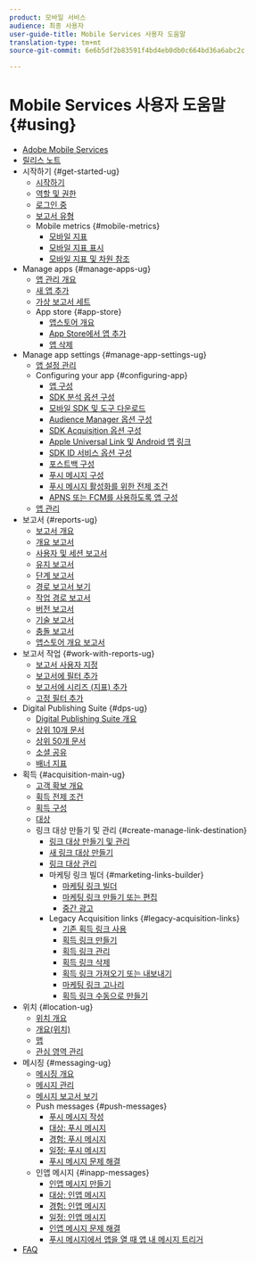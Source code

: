 ```yaml
---
product: 모바일 서비스
audience: 최종 사용자
user-guide-title: Mobile Services 사용자 도움말
translation-type: tm+mt
source-git-commit: 6e6b5df2b83591f4bd4eb0db0c664bd36a6abc2c

---
```



# Mobile Services 사용자 도움말 {#using}

+ [Adobe Mobile Services](home.md)
+ [릴리스 노트](whatsnew.md)
+ 시작하기 {#get-started-ug}
   + [시작하기](gs/gs.md)
   + [역할 및 권한](gs/c-mob-roles-and-permissions.md)
   + [로그인 중](gs/gs-signin.md)
   + [보고서 유형](gs/reports-types.md)
   + Mobile metrics {#mobile-metrics}
      + [모바일 지표](gs/metrics/metrics.md)
      + [모바일 지표 표시](gs/metrics/overview.md)
      + [모바일 지표 및 차원 참조](gs/metrics/metrics-reference.md)
+ Manage apps {#manage-apps-ug}
   + [앱 관리 개요](manage-apps/manage-apps.md)
   + [새 앱 추가](manage-apps/t-new-app.md)
   + [가상 보고서 세트](manage-apps/c-mob-vrs.md)
   + App store {#app-store}
      + [앱스토어 개요](manage-apps/c-app-store/c-app-store.md)
      + [App Store에서 앱 추가](manage-apps/c-app-store/t-app-store-app.md)
      + [앱 삭제](manage-apps/t-delete-apps.md)
+ Manage app settings {#manage-app-settings-ug}
   + [앱 설정 관리](c-manage-app-settings/c-manage-app-settings.md)
   + Configuring your app {#configuring-app}
      + [앱 구성](c-manage-app-settings/c-mob-confg-app/c-mob-confg-app.md)
      + [SDK 분석 옵션 구성](c-manage-app-settings/c-mob-confg-app/t-config-analytics/t-config-analytics.md)
      + [모바일 SDK 및 도구 다운로드](c-manage-app-settings/c-mob-confg-app/t-config-analytics/download-sdk.md)
      + [Audience Manager 옵션 구성](c-manage-app-settings/c-mob-confg-app/t-config-aam.md)
      + [SDK Acquisition 옵션 구성](c-manage-app-settings/c-mob-confg-app/t-config-acquisition.md)
      + [Apple Universal Link 및 Android 앱 링크](c-manage-app-settings/c-mob-confg-app/c-universal-app-links.md)
      + [SDK ID 서비스 옵션 구성](c-manage-app-settings/c-mob-confg-app/t-config-visitor.md)
      + [포스트백 구성](c-manage-app-settings/c-mob-confg-app/signals.md)
      + [푸시 메시지 구성](c-manage-app-settings/c-mob-confg-app/configure-push-messaging/configure-push-messaging.md)
      + [푸시 메시지 활성화를 위한 전제 조건](c-manage-app-settings/c-mob-confg-app/configure-push-messaging/prerequisites-push-messaging.md)
      + [APNS 또는 FCM를 사용하도록 앱 구성](c-manage-app-settings/c-mob-confg-app/configure-push-messaging/configure-app-apns-gcm.md)
   + [앱 관리](c-manage-app-settings/c-mob-manage-app.md)
+ 보고서 {#reports-ug}
   + [보고서 개요](usage/usage.md)
   + [개요 보고서](usage/usage-overview.md)
   + [사용자 및 세션 보고서](usage/users-sessions.md)
   + [유지 보고서](usage/reports-retention.md)
   + [단계 보고서](usage/reports-funnel.md)
   + [경로 보고서 보기](usage/reports-view-paths.md)
   + [작업 경로 보고서](usage/reports-action-paths.md)
   + [버전 보고서](usage/c-reports-versions.md)
   + [기술 보고서](usage/reports-technology.md)
   + [충돌 보고서](usage/c-crashes.md)
   + [앱스토어 개요 보고서](usage/c-app-store-store-performance.md)
+ 보고서 작업 {#work-with-reports-ug}
   + [보고서 사용자 지정](usage/reports-customize/reports-customize.md)
   + [보고서에 필터 추가](usage/reports-customize/t-reports-customize.md)
   + [보고서에 시리즈 (지표) 추가](usage/reports-customize/t-reports-series.md)
   + [고정 필터 추가](usage/reports-customize/t-sticky-filter.md)
+ Digital Publishing Suite {#dps-ug}
   + [Digital Publishing Suite 개요](dps/dps.md)
   + [상위 10개 문서](dps/dps-top-ten-articles.md)
   + [상위 50개 문서](dps/dps-top-50-articles.md)
   + [소셜 공유](dps/dps-social-sharing.md)
   + [배너 지표](dps/dps-banner-metrics.md)
+ 획득 {#acquisition-main-ug}
   + [고객 확보 개요](acquisition-main/acquisition-main.md)
   + [획득 전제 조건](acquisition-main/c-acquisition-prerequisites.md)
   + [획득 구성](acquisition-main/t-enable-acquisition.md)
   + [대상](acquisition-main/c-create-destinations.md)
   + 링크 대상 만들기 및 관리 {#create-manage-link-destination}
      + [링크 대상 만들기 및 관리](acquisition-main/c-manage-link-destinations/c-manage-link-destinations.md)
      + [새 링크 대상 만들기](acquisition-main/c-manage-link-destinations/t-create-new-app-deep-link-destination.md)
      + [링크 대상 관리](acquisition-main/c-manage-link-destinations/t-archive-unarchive-link-destinations.md)
      + 마케팅 링크 빌더 {#marketing-links-builder}
         + [마케팅 링크 빌더](acquisition-main/c-marketing-links-builder/c-marketing-links-builder.md)
         + [마케팅 링크 만들기 또는 편집](acquisition-main/c-marketing-links-builder/t-create-edit-adobe-links/t-create-edit-adobe-links.md)
         + [중간 광고](acquisition-main/c-marketing-links-builder/t-create-edit-adobe-links/t-interstitials.md)
      + Legacy Acquisition links {#legacy-acquisition-links}
         + [기존 획득 링크 사용](acquisition-main/c-marketing-links-builder/t-create-edit-adobe-links/c-use-legacy-acquisition-links/c-use-legacy-acquisition-links.md)
         + [획득 링크 만들기](acquisition-main/c-marketing-links-builder/t-create-edit-adobe-links/c-use-legacy-acquisition-links/t-acquisition-link.md)
         + [획득 링크 관리](acquisition-main/c-marketing-links-builder/t-create-edit-adobe-links/c-use-legacy-acquisition-links/c-manage-acquisition-links/c-manage-acquisition-links.md)
         + [획득 링크 삭제](acquisition-main/c-marketing-links-builder/t-create-edit-adobe-links/c-use-legacy-acquisition-links/c-manage-acquisition-links/t-acquisition-del.md)
         + [획득 링크 가져오기 또는 내보내기](acquisition-main/c-marketing-links-builder/t-create-edit-adobe-links/c-use-legacy-acquisition-links/c-manage-acquisition-links/t-acquisition-import.md)
         + [마케팅 링크 고나리](acquisition-main/c-marketing-links-builder/c-manage-adobe-links.md)
         + [획득 링크 수동으로 만들기](acquisition-main/c-marketing-links-builder/acquisition-link-manual.md)
+ 위치 {#location-ug}
   + [위치 개요](location/location-overview.md)
   + [개요(위치)](location/c-location-overview.md)
   + [맵](location/c-map-points.md)
   + [관심 영역 관리](location/t-manage-points.md)
+ 메시징 {#messaging-ug}
   + [메시징 개요](in-app-messaging/in-app-messaging.md)
   + [메시지 관리](in-app-messaging/messages-manage/messages-manage.md)
   + [메시지 보고서 보기](in-app-messaging/messages-manage/view-message-reports.md)
   + Push messages {#push-messages}
      + [푸시 메시지 작성](in-app-messaging/t-create-push-message/t-create-push-message.md)
      + [대상: 푸시 메시지](in-app-messaging/t-create-push-message/c-audience-push-message.md)
      + [경험: 푸시 메시지](in-app-messaging/t-create-push-message/c-experience-push-message.md)
      + [일정: 푸시 메시지](in-app-messaging/t-create-push-message/c-schedule-push-message.md)
      + [푸시 메시지 문제 해결](in-app-messaging/t-create-push-message/c-troubleshooting-push-messaging.md)
   + 인앱 메시지 {#inapp-messages}
      + [인앱 메시지 만들기](in-app-messaging/t-in-app-message/t-in-app-message.md)
      + [대상: 인앱 메시지](in-app-messaging/t-in-app-message/c-audience-in-app-message.md)
      + [경험: 인앱 메시지](in-app-messaging/t-in-app-message/c-experience-in-app-message.md)
      + [일정: 인앱 메시지](in-app-messaging/t-in-app-message/c-schedule-in-app-message.md)
      + [인앱 메시지 문제 해결](in-app-messaging/t-in-app-message/in-apps-ts.md)
      + [푸시 메시지에서 앱을 열 때 앱 내 메시지 트리거](in-app-messaging/t-mob-trig-in-app-open-app-from-push.md)
+ [FAQ](faq-mobile.md)